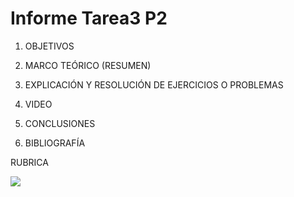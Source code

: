 # Informe Tarea3 P2


1. OBJETIVOS



2. MARCO TEÓRICO (RESUMEN)




3. EXPLICACIÓN Y RESOLUCIÓN DE EJERCICIOS O PROBLEMAS


4. VIDEO




5. CONCLUSIONES



6. BIBLIOGRAFÍA



RUBRICA

![](https://github.com/doalulema/InformeTarea/blob/main/Tarea.png)
